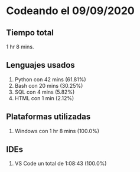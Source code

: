 # Codeando el 09/09/2020

## Tiempo total
1 hr 8 mins.

## Lenguajes usados
1. Python con 42 mins (61.81%)
1. Bash con 20 mins (30.25%)
1. SQL con 4 mins (5.82%)
1. HTML con 1 min (2.12%)

## Plataformas utilizadas
1. Windows con 1 hr 8 mins (100.0%)

## IDEs
1. VS Code un total de 1:08:43 (100.0%)
